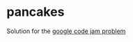 # pancakes

Solution for the [google code jam problem]( https://code.google.com/codejam/contest/3264486/dashboard#s=p0)
